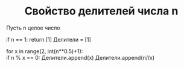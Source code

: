 <h1 align="center">Свойство делителей числа n</h1>
<p>Пусть n целое число</p>
<p>

if n == 1: 
    return [1] 
Делители = [1] 

for x in range(2, int(n**0.5)+1):  
    if n % x == 0: 
        Делители.append(x)
        Делители.append(n//x)

</p>